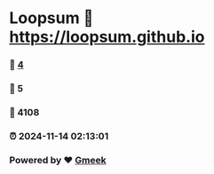# Loopsum :link: https://loopsum.github.io 
### :page_facing_up: [4](https://loopsum.github.io/tag.html) 
### :speech_balloon: 5 
### :hibiscus: 4108 
### :alarm_clock: 2024-11-14 02:13:01 
### Powered by :heart: [Gmeek](https://github.com/Meekdai/Gmeek)
